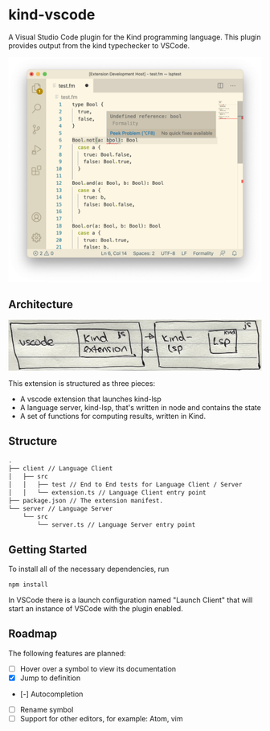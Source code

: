 # kind-vscode

A Visual Studio Code plugin for the Kind programming language. This plugin provides output from the kind typechecker to VSCode.

![Screenshot of the plugin displaying a diagnostic message](./example.png)

## Architecture

![A architecture diagram showing the high level components](./architecture.jpg)

This extension is structured as three pieces:

- A vscode extension that launches kind-lsp
- A language server, kind-lsp, that's written in node and contains the state
- A set of functions for computing results, written in Kind.

## Structure

```
.
├── client // Language Client
│   ├── src
│   │   ├── test // End to End tests for Language Client / Server
│   │   └── extension.ts // Language Client entry point
├── package.json // The extension manifest.
└── server // Language Server
    └── src
        └── server.ts // Language Server entry point
```

## Getting Started

To install all of the necessary dependencies, run

```bash
npm install
```

In VSCode there is a launch configuration named "Launch Client" that will start an instance of VSCode with the plugin enabled.

## Roadmap

The following features are planned:

- [ ] Hover over a symbol to view its documentation
- [x] Jump to definition
- [-] Autocompletion
- [ ] Rename symbol
- [ ] Support for other editors, for example: Atom, vim
